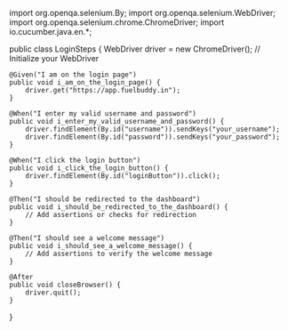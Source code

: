 import org.openqa.selenium.By;
import org.openqa.selenium.WebDriver;
import org.openqa.selenium.chrome.ChromeDriver;
import io.cucumber.java.en.*;

public class LoginSteps {
    WebDriver driver = new ChromeDriver(); // Initialize your WebDriver

    @Given("I am on the login page")
    public void i_am_on_the_login_page() {
        driver.get("https://app.fuelbuddy.in");
    }

    @When("I enter my valid username and password")
    public void i_enter_my_valid_username_and_password() {
        driver.findElement(By.id("username")).sendKeys("your_username");
        driver.findElement(By.id("password")).sendKeys("your_password");
    }

    @When("I click the login button")
    public void i_click_the_login_button() {
        driver.findElement(By.id("loginButton")).click();
    }

    @Then("I should be redirected to the dashboard")
    public void i_should_be_redirected_to_the_dashboard() {
        // Add assertions or checks for redirection
    }

    @Then("I should see a welcome message")
    public void i_should_see_a_welcome_message() {
        // Add assertions to verify the welcome message
    }

    @After
    public void closeBrowser() {
        driver.quit();
    }
}
